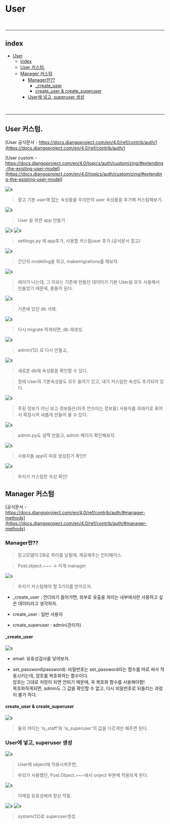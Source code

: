 # User

<br>

---

## index

<!-- TOC -->

- [User](#user)
  - [index](#index)
  - [User 커스텀.](#user-커스텀)
  - [Manager 커스텀](#manager-커스텀)
    - [Manager란??](#manager란)
      - [_create_user](#_create_user)
      - [create_user  &  create_superuser](#create_user----create_superuser)
    - [User에 넣고, superuser 생성](#user에-넣고-superuser-생성)

<!-- /TOC -->

<br>

---

## User 커스텀.

[User 공식문서 - https://docs.djangoproject.com/en/4.0/ref/contrib/auth/](https://docs.djangoproject.com/en/4.0/ref/contrib/auth/)

[User custom  - https://docs.djangoproject.com/en/4.0/topics/auth/customizing/#extending-the-existing-user-model](https://docs.djangoproject.com/en/4.0/topics/auth/customizing/#extending-the-existing-user-model)


![s](/Image/Django/s1.PNG)

> 장고 기본 user에 없는 속성들을 우리만의 user 속성들을 추가해 커스텀해보기.

![s](/Image/Django/s2.PNG)

> User 을 위한 app 만들기

![s](/Image/Django/s4.PNG)
![s](/Image/Django/s5.PNG)

> settings.py 에 app추가, 사용할 커스텀user 추가.(공식문서 참고)

![s](/Image/Django/s6.PNG)

> 간단히 modeling을 하고, makemigrations를 해보자.

![s](/Image/Django/s7.PNG)

> 에러가 나는데, 그 이유는 기존에 만들던 데이터가 기본 User을 모두 사용해서 만들었기 때문에, 충돌이 된다.

![s](/Image/Django/s8.PNG)

> 기존에 있던 db 삭제.

![s](/Image/Django/s9.PNG)

> 다시 migrate 하게되면, db 재생성.

![s](/Image/Django/s10.PNG)

> admin(12) 로 다시 만들고, 

![s](/Image/Django/s11.PNG)

> 새로운 db에 속성들을 확인할 수 있다.

> 원래 User의 기본속성들도 모두 들어가 있고, 내가 커스텀한 속성도 추가되어 있다.

![s](/Image/Django/s12.PNG)

> 주된 정보가 아닌 보고 정보들은(자주 안쓰이는 정보들) 사용자를 외래키로 묶어서 확장시켜 새롭게 만들어 줄 수 있다.

![s](/Image/Django/s13.PNG)

> admin.py도 살짝 만들고, admin 페이지 확인해보자.

![s](/Image/Django/s14.PNG)

> 사용자들 app이 따로 생성된거 확인!!

![s](/Image/Django/s15.PNG)

> 우리가 커스텀한 속성 확인!



## Manager 커스텀

[공식문서 - https://docs.djangoproject.com/en/4.0/ref/contrib/auth/#manager-methods](https://docs.djangoproject.com/en/4.0/ref/contrib/auth/#manager-methods)

### Manager란??

> 장고모델이 DB로 퀴리를 날릴때, 제공해주는 인터페이스. 

> Post.object.~~~   -> 이게 manager


![s](/Image/Django/s16.PNG)
> 우리가 커스텀해야 할 3가지를 받아오자.

* _create_user : 언더바가 들어가면, 외부로 유출을 꺼리는 내부에서만 사용하고 싶은 데이터라고 생각하자.

* create_user : 일반 사용자
* create_superuser : admin(관리자)

#### _create_user

![s](/Image/Django/s17.PNG)

* email: 유효성검사를 넣어보자.

* set_password(password): 비밀번호는 set_password라는 함수를 따로 써서 적용시키는데, 암호를 복호화하는 함수이다. <br>
암호는 그대로 저장이 되면 안되기 때문에, 꼭 복호화 함수를 사용해야함!<br>
복호화하게되면, admin도 그 값을 확인할 수 없고, 다시 비밀번호로 되돌리는 과정이 불가 하다.

#### create_user  &  create_superuser

![s](/Image/Django/s18.PNG)

> 둘의 차이는 'is_staff'와 'is_superuser'의 값을 다르게만 해주면 된다.


### User에 넣고, superuser 생성

![s](/Image/Django/s19.PNG)

> User에 object에 적용시켜주면,
> 
> 우리가 사용했던, Post.Object.~~~에서 onject 부분에 적용되게 된다.

![s](/Image/Django/s20.PNG)

> 이메일 유효성에러 정상 작동.

![s](/Image/Django/s21.PNG)
![s](/Image/Django/s22.PNG)
> system(12)로 superuser생성.

